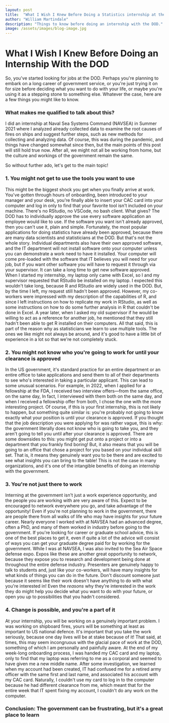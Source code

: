```yaml
---
layout: post
title:  "What I Wish I Knew Before Doing a Statistics internship at the DoD"
author: "William Martindale"
description: "Things to know before doing an internship with the DOD."
image: /assets/images/blog-image.jpg
---
```


# What I Wish I Knew Before Doing an Internship With the DOD

So, you've started looking for jobs at the DOD. Perhaps you're planning to embark on a long career of government service, or you're just trying it on for size before deciding what you want to do with your life, or maybe you're using it as a stepping stone to something else. Whatever the case, here are a few things you might like to know.

### What makes me qualified to talk about this?
I did an internship at Naval Sea Systems Command (NAVSEA) in Summer 2021 where I analyzed already collected data to examine the root causes of fires on ships and suggest further steps, such as new methods for collecting and analyzing data. Of course, this was during the pandemic, and things have changed somewhat since then, but the main points of this post will still hold true now. After all, we might not all be working from home, but the culture and workings of the government remain the same. 

So without further ado, let's get to the main topic!

### 1. You might not get to use the tools you want to use
This might be the biggest shock you get when you finally arrive at work. You've gotten through hours of onboarding, been introduced to your manager and your desk, you're finally able to insert your CAC card into your computer and log in only to find that your favorite tool isn't included on your machine. There's no RStudio, no VSCode, no bash client. What gives?
The DOD has to individually approve the use every software application an employee would like to use. If the software you want isn't already approved, then you can't use it, plain and simple. Fortunately, the most popular applications for doing statistics have already been approved, because there are many data scientists and statisticians at the DOD. But that's not the whole story. Individual departments also have their own approved software, and the IT department will not install software onto your computer unless you can demonstrate a work need to have it installed. Your computer will come pre-loaded with the software that IT believes you will need for your job, but if you want other software you will have to request it through via your supervisor.
It can take a long time to get new software approved. When I started my internship, my laptop only came with Excel, so I and my supervisor requested that RStudio be installed on my laptop. I expected this wouldn't take long, because R and RStudio are widely used in the DOD. But, by the time I left, my request still hadn't been approved. However, my co-workers were impressed with my description of the capabilities of R, and since I left instructions on how to replicate my work in RStudio, as well as some instructions on how to do some further analysis in R that couldn't be done in Excel. A year later, when I asked my old supervisor if he would be willing to act as a reference for another job, he mentioned that they still hadn't been able to get R installed on their computers. 
All that said, this is part of the reason why as statisticians we learn to use multiple tools. The ones we like might not always be around, and it's good to have a little bit of experience in a lot so that we're not completely stuck.

### 2. You might not know who you're going to work for until your clearance is approved
In the US government, it's standard practice for an entire department or an entire office to take applications and send them to all of their departments to see who's interested in taking a particular applicant. This can lead to some unusual scenarios. For example, in 2022, when I applied for a fellowship at the FDA, I received two interview offers—from the same office, on the same day, In fact, I interviewed with them both on the same day, and when I received a fellowship offer from both, I chose the one with the more interesting project.
Of course, if this is your first internship, this is not likely to happen, but something quite similar is: you're probably not going to know exactly what your position is until your clearance is approved. If you thought that the job description you were applying for was rather vague, this is why: the government literally does not know who is going to take you, and they aren't going to tell you until after your clearance is approved.
There are some downsides to this: you might get put onto a project or into a department that you frankly find boring! But, it also means that you will be going to an office that chose a project for you based on your individual skill set. That is, it means they genuinely want you to be there and are excited to see what insights you can bring to the table! This is not the case in many organizations, and it's one of the intangible benefits of doing an internship with the government.

### 3. You're not just there to work
Interning at the government isn't just a work experience opportunity, and the people you are working with are very aware of this. Expect to be encouraged to network everywhere you go, and take advantage of the opportunity! Even if you're not planning to work in the government, there are people there from all walks of life who may have insights for your future career. Nearly everyone I worked with at NAVSEA had an advanced degree, often a PhD, and many of them worked in industry before going to the government. If you're looking for career or graduate school advice, this is one of the best places to get it, even if quite a lot of the advice will consist of ways you can get your graduate degree paid for by working for the government. 
While I was at NAVSEA, I was also invited to the Sea Air Space defense expo. Expos like these are another great opportunity to network, because they expose you to research and development being done at throughout the entire defense industry. Presenters are genuinely happy to talk to students and, just like your co-workers, will have many insights for what kinds of things you can do in the future. Don't discount someone just because it seems like their work doesn't have anything to do with what you're interested in! Even the _reasons_ why they're interested in the work they do might help you decide what you want to do with your future, or open you up to possibilities that you hadn't considered.

### 4. Change is possible, and you're a part of it
At your internship, you will be working on a genuinely important problem. I was working on shipboard fires, yours will be something at least as important to US national defence. It's important that you take the work seriously, because one day lives will be at stake because of it!
That said, at times, this may seem incongruous with the glacial pace of work at the DOD, something of which I am personally and painfully aware. At the end of my week-long onboarding process, I was handed my CAC card and my laptop, only to find that my laptop was referring to me as a corporal and seemed to have given me a new middle name. After some investigation, we learned when my account had been created, IT had confused me for a retired army officer with the same first and last name, and associated his account with my CAC card. Naturally, I couldn't use my card to log in to the computer because he had different clearance from me, which meant that for the entire week that IT spent fixing my account, I couldn't do any work on the computer.


### Conclusion: The government can be frustrating, but it's a great place to learn
